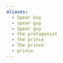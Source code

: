 ```yaml
---
aliases:
  - Spear Guy
  - spear guy
  - Spear guy
  - the protagonist
  - the prince
  - The prince
  - prince
---
```

